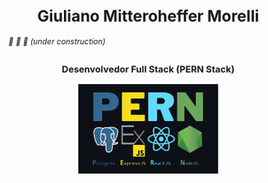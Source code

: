 <h1 align="center">Giuliano Mitteroheffer Morelli</h1>

###### :construction: :construction_worker: :construction: (under construction)
<h3 align="center">Desenvolvedor Full Stack (PERN Stack)</h3>

<p align="center"><img src="https://github.com/Giunossauro/Giunossauro/blob/main/img/PERN.png" alt="Imagem das siglas PERN (não carregada)" width="50%"></p>

<!--
**Giunossauro/Giunossauro** is a ✨ _special_ ✨ repository because its `README.md` (this file) appears on your GitHub profile.

Here are some ideas to get you started:

- 🔭 I’m currently working on ...
- 🌱 I’m currently learning ...
- 👯 I’m looking to collaborate on ...
- 🤔 I’m looking for help with ...
- 💬 Ask me about ...
- 📫 How to reach me: ...
- 😄 Pronouns: ...
- ⚡ Fun fact: ...
-->
